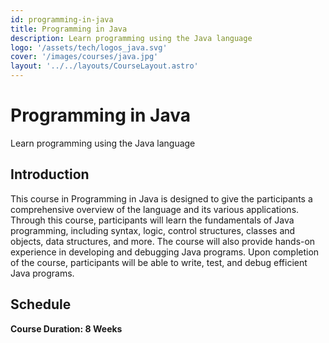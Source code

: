 ```yaml
---
id: programming-in-java
title: Programming in Java
description: Learn programming using the Java language
logo: '/assets/tech/logos_java.svg'
cover: '/images/courses/java.jpg'
layout: '../../layouts/CourseLayout.astro'
---
```


# Programming in Java

Learn programming using the Java language

<!--
## Course Outline

- Lorem ipsum dolor sit amet consectetur adipisicing elit.
- Lorem ipsum dolor sit amet consectetur adipisicing elit.
- Lorem ipsum dolor sit amet consectetur adipisicing elit.
- Lorem ipsum dolor sit amet consectetur adipisicing elit.
-->

## Introduction

This course in Programming in Java is designed to give the participants a comprehensive overview of the language and its various applications. Through this course, participants will learn the fundamentals of Java programming, including syntax, logic, control structures, classes and objects, data structures, and more. The course will also provide hands-on experience in developing and debugging Java programs. Upon completion of the course, participants will be able to write, test, and debug efficient Java programs.

## Schedule

**Course Duration: 8 Weeks**

<!--
<br />

- Week 1: _Chapter 1_
- Week 2: _Chapter 1_
- Week 3: _Chapter 2_
- Week 4: _Chapter 3_
- Week 5: _Chapter 4_
- Week 6: _Chapter 5_
- Week 7: _Chapter 5_
- Week 8: _Chapter 6_
-->

<!--
## Instructors

Lorem ipsum dolor sit, amet consectetur adipisicing elit. Possimus deleniti debitis doloremque ipsa at magni et doloribus facere beatae eaque, assumenda maiores nihil minus quae ab veritatis earum laudantium accusantium porro molestias quas corporis nam. Similique atque accusantium vel ab dolorum perspiciatis, esse consequuntur at dolores! Assumenda hic commodi consequatur.
-->
